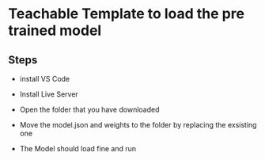 # Teachable Template to load the pre trained model

## Steps

- install VS Code

- Install Live Server 

- Open the folder that you have downloaded

- Move the model.json and weights to the folder by replacing the exsisting one

- The Model should load fine and run
